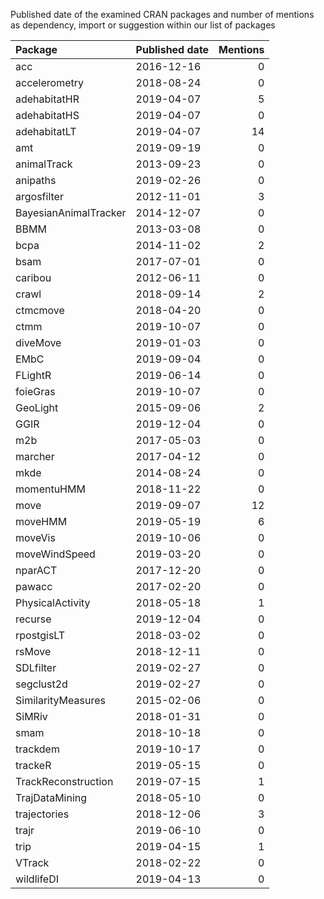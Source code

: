 Published date of the examined CRAN packages and number of mentions as dependency, import or suggestion within our list of packages


|Package               |Published date | Mentions|
|:---------------------|:--------------|--------:|
|acc                   |2016-12-16     |        0|
|accelerometry         |2018-08-24     |        0|
|adehabitatHR          |2019-04-07     |        5|
|adehabitatHS          |2019-04-07     |        0|
|adehabitatLT          |2019-04-07     |       14|
|amt                   |2019-09-19     |        0|
|animalTrack           |2013-09-23     |        0|
|anipaths              |2019-02-26     |        0|
|argosfilter           |2012-11-01     |        3|
|BayesianAnimalTracker |2014-12-07     |        0|
|BBMM                  |2013-03-08     |        0|
|bcpa                  |2014-11-02     |        2|
|bsam                  |2017-07-01     |        0|
|caribou               |2012-06-11     |        0|
|crawl                 |2018-09-14     |        2|
|ctmcmove              |2018-04-20     |        0|
|ctmm                  |2019-10-07     |        0|
|diveMove              |2019-01-03     |        0|
|EMbC                  |2019-09-04     |        0|
|FLightR               |2019-06-14     |        0|
|foieGras              |2019-10-07     |        0|
|GeoLight              |2015-09-06     |        2|
|GGIR                  |2019-12-04     |        0|
|m2b                   |2017-05-03     |        0|
|marcher               |2017-04-12     |        0|
|mkde                  |2014-08-24     |        0|
|momentuHMM            |2018-11-22     |        0|
|move                  |2019-09-07     |       12|
|moveHMM               |2019-05-19     |        6|
|moveVis               |2019-10-06     |        0|
|moveWindSpeed         |2019-03-20     |        0|
|nparACT               |2017-12-20     |        0|
|pawacc                |2017-02-20     |        0|
|PhysicalActivity      |2018-05-18     |        1|
|recurse               |2019-12-04     |        0|
|rpostgisLT            |2018-03-02     |        0|
|rsMove                |2018-12-11     |        0|
|SDLfilter             |2019-02-27     |        0|
|segclust2d            |2019-02-27     |        0|
|SimilarityMeasures    |2015-02-06     |        0|
|SiMRiv                |2018-01-31     |        0|
|smam                  |2018-10-18     |        0|
|trackdem              |2019-10-17     |        0|
|trackeR               |2019-05-15     |        0|
|TrackReconstruction   |2019-07-15     |        1|
|TrajDataMining        |2018-05-10     |        0|
|trajectories          |2018-12-06     |        3|
|trajr                 |2019-06-10     |        0|
|trip                  |2019-04-15     |        1|
|VTrack                |2018-02-22     |        0|
|wildlifeDI            |2019-04-13     |        0|